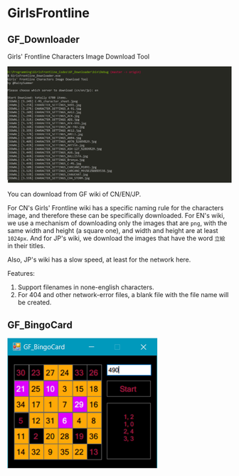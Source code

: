 # GirlsFrontline

## GF_Downloader

Girls' Frontline Characters Image Download Tool

![Screenshot](./GF_Downloader/screenshot.png)

You can download from GF wiki of CN/EN/JP.

For CN's Girls' Frontline wiki has a specific naming rule for the characters image, and therefore these can be specifically downloaded. 
For EN's wiki, we use a mechanism of downloading only the images that are `png`, with the same width and height (a square one), and width and height are at least `1024px`.
And for JP's wiki, we download the images that have the word `立絵` in their titles.

Also, JP's wiki has a slow speed, at least for the network here.

Features:

1. Support filenames in none-english characters.
2. For 404 and other network-error files, a blank file with the file name will be created.

## GF_BingoCard

![Screenshot](./GF_BingoCard/Capture.png)
